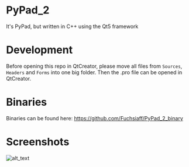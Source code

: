 # PyPad_2
It's PyPad, but written in C++ using the Qt5 framework

# Development
Before opening this repo in QtCreator, please move all files from `Sources`, `Headers` and `Forms` into one big folder.
Then the .pro file can be opened in QtCreator.

# Binaries
Binaries can be found here: https://github.com/Fuchsiaff/PyPad_2_binary

# Screenshots

![alt_text](https://raw.githubusercontent.com/Fuchsiaff/as/master/picture1.PNG)
